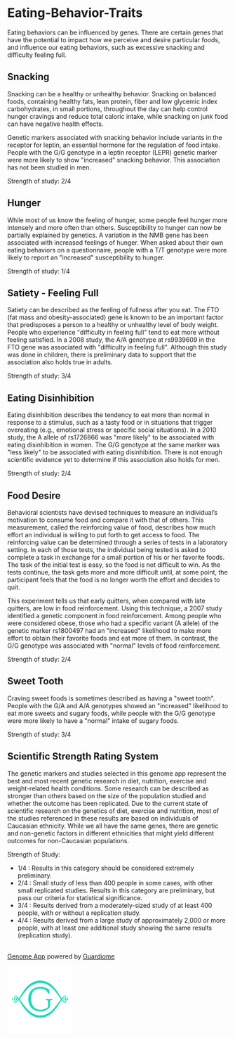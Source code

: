 # Eating-Behavior-Traits

Eating behaviors can be influenced by genes. There are certain genes that have the potential to impact how we perceive and desire particular foods, and influence our eating behaviors, such as excessive snacking and difficulty feeling full.

## Snacking

Snacking can be a healthy or unhealthy behavior. Snacking on balanced foods, containing healthy fats, lean protein, fiber and low glycemic index carbohydrates, in small portions, throughout the day can help control hunger cravings and reduce total caloric intake, while snacking on junk food can have negative health effects.

Genetic markers associated with snacking behavior include variants in the receptor for leptin, an essential hormone for the regulation of food intake. People with the G/G genotype in a leptin receptor (LEPR) genetic marker were more likely to show "increased" snacking behavior. This association has not been studied in men.

Strength of study: 2/4

## Hunger

While most of us know the feeling of hunger, some people feel hunger more intensely and more often than others. Susceptibility to hunger can now be partially explained by genetics. A variation in the NMB gene has been associated with increased feelings of hunger. When asked about their own eating behaviors on a questionnaire, people with a T/T genotype were more likely to report an "increased" susceptibility to hunger.

Strength of study: 1/4

## Satiety - Feeling Full

Satiety can be described as the feeling of fullness after you eat. The FTO (fat mass and obesity-associated) gene is known to be an important factor that predisposes a person to a healthy or unhealthy level of body weight.  People who experience "difficulty in feeling full" tend to eat more without feeling satisfied.  In a 2008 study, the A/A genotype at rs9939609 in the FTO gene was associated with "difficulty in feeling full". Although this study was done in children, there is preliminary data to support that the association also holds true in adults.

Strength of study: 3/4

## Eating Disinhibition

Eating disinhibition describes the tendency to eat more than normal in response to a stimulus, such as a tasty food or in situations that trigger overeating (e.g., emotional stress or specific social situations). In a 2010 study, the A allele of rs1726866 was "more likely" to be associated with eating disinhibition in women. The G/G genotype at the same marker was "less likely" to be associated with eating disinhibition. There is not enough scientific evidence yet to determine if this association also holds for men.

Strength of study: 2/4

## Food Desire

Behavioral scientists have devised techniques to measure an individual’s motivation to consume food and compare it with that of others. This measurement, called the reinforcing value of food, describes how much effort an individual is willing to put forth to get access to food. The reinforcing value can be determined through a series of tests in a laboratory setting. In each of those tests, the individual being tested is asked to complete a task in exchange for a small portion of his or her favorite foods. The task of the initial test is easy, so the food is not difficult to win. As the tests continue, the task gets more and more difficult until, at some point, the participant feels that the food is no longer worth the effort and decides to quit.

This experiment tells us that early quitters, when compared with late quitters, are low in food reinforcement. Using this technique, a 2007 study identified a genetic component in food reinforcement. Among people who were considered obese, those who had a specific variant (A allele) of the genetic marker rs1800497 had an "increased" likelihood to make more effort to obtain their favorite foods and eat more of them. In contrast, the G/G genotype was associated with "normal" levels of food reinforcement.

Strength of study: 2/4

## Sweet Tooth

Craving sweet foods is sometimes described as having a "sweet tooth". People with the G/A and A/A genotypes showed an "increased" likelihood to eat more sweets and sugary foods, while people with the G/G genotype were more likely to have a "normal" intake of sugary foods.

Strength of study: 3/4

## Scientific Strength Rating System

The genetic markers and studies selected in this genome app represent the best and most recent genetic research in diet, nutrition, exercise and weight-related health conditions. Some research can be described as stronger than others based on the size of the population studied and whether the outcome has been replicated. Due to the current state of scientific research on the genetics of diet, exercise and nutrition, most of the studies referenced in these results are based on individuals of Caucasian ethnicity. While we all have the same genes, there are genetic and non-genetic factors in different ethnicities that might yield different outcomes for non-Caucasian populations.

Strength of Study:
 * 1/4 : Results in this category should be considered extremely preliminary.
 * 2/4 : Small study of less than 400 people in some cases, with other small replicated studies. Results in this category are preliminary, but pass our criteria for statistical significance.
 * 3/4 : Results derived from a moderately-sized study of at least 400 people, with or without a replication study.
 * 4/4 : Results derived from a large study of approximately 2,000 or more people, with at least one additional study showing the same results (replication study).
<br><br>

[Genome App](https://www.guardiome.com/genome-apps-index/) powered by [Guardiome](https://www.guardiome.com/)
<div>
    <img src="media/guardiome-logo.png" width=150 height=150>
</div>
